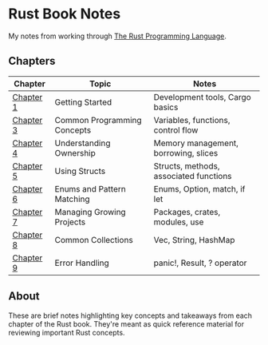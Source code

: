 # Rust Book Notes

My notes from working through [The Rust Programming Language](https://doc.rust-lang.org/stable/book/).

## Chapters

| Chapter | Topic | Notes |
|---------|-------|-------|
| [Chapter 1](ch1.md) | Getting Started | Development tools, Cargo basics |
| [Chapter 3](ch3.md) | Common Programming Concepts | Variables, functions, control flow |
| [Chapter 4](ch4.md) | Understanding Ownership | Memory management, borrowing, slices |
| [Chapter 5](ch5.md) | Using Structs | Structs, methods, associated functions |
| [Chapter 6](ch6.md) | Enums and Pattern Matching | Enums, Option, match, if let |
| [Chapter 7](ch7.md) | Managing Growing Projects | Packages, crates, modules, use |
| [Chapter 8](ch8.md) | Common Collections | Vec, String, HashMap |
| [Chapter 9](ch9.md) | Error Handling | panic!, Result, ? operator |

## About

These are brief notes highlighting key concepts and takeaways from each chapter of the Rust book. They're meant as quick reference material for reviewing important Rust concepts.